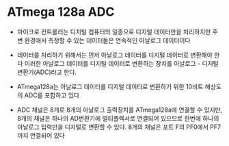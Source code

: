 ATmega 128a ADC
===============

-	마이크로 컨트롤러는 디지털 컴퓨터의 일종으로 디지털 데이터만을 처리하지만 주변 환경애서 측정할 수 있는 데이터들은 연속적인 아날로그 데이터이다
-	데이터를 처리하기 위해서는 먼저 아날로그 데이터를 디지털 데이터로 변환해야 한다 이러한 아날로그 데이터를 디지털 데이터로 변환하는 장치를 아날로그 - 디지털 변환기(ADC)라고 한다.
-	ATmega128a는 아날로그 데이터를 디지털 데이터로 변환하기 위한 10비트 해상도의 ADC를 포함하고 있다

-	ADC 채널은 8개로 8개의 아날로그 출력장치를 ATmega128a에 연결할 수 있지만, 8개의 채널은 하나의 AD변환기에 멀티플렉서로 연결되어 있으므로 한번에 하나의 아날로그 입력만을 디지털로 변환할 수 있다. 8개의 채널은 포트 F의 PF0에서 PF7까지 연결되어 있다
